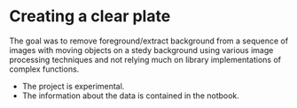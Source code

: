 # Creating a clear plate
The goal was to remove foreground/extract background from a sequence of images with moving objects on a stedy background using various image processing techniques and not relying much on library implementations of complex functions.

- The project is experimental. 
- The information about the data is contained in the notbook.
